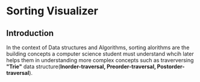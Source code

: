 # Sorting Visualizer

## Introduction
In the context of Data structures and Algorithms, sorting alorithms are the building concepts a computer science student must understand whcih later helps them in understanding more complex concepts such as traverversing **"Trie"** data structure(**Inorder-traversal, Preorder-traversal, Postorder-traversal**).


